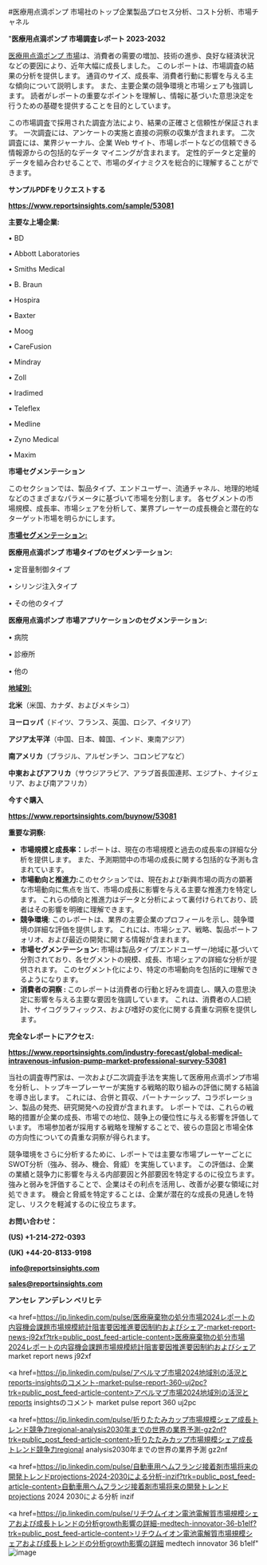 #医療用点滴ポンプ 市場社のトップ企業製品プロセス分析、コスト分析、市場チャネル

"<strong>医療用点滴ポンプ 市場調査レポート 2023-2032</strong>

<a href=https://www.reportsinsights.com/sample/53081>医療用点滴ポンプ 市場</a>は、消費者の需要の増加、技術の進歩、良好な経済状況などの要因により、近年大幅に成長しました。 このレポートは、市場調査の結果の分析を提供します。 通貨のサイズ、成長率、消費者行動に影響を与える主な傾向について説明します。 また、主要企業の競争環境と市場シェアも強調します。 読者がレポートの重要なポイントを理解し、情報に基づいた意思決定を行うための基礎を提供することを目的としています。

この市場調査で採用された調査方法により、結果の正確さと信頼性が保証されます。 一次調査には、アンケートの実施と直接の洞察の収集が含まれます。 二次調査には、業界ジャーナル、企業 Web サイト、市場レポートなどの信頼できる情報源からの包括的なデータ マイニングが含まれます。 定性的データと定量的データを組み合わせることで、市場のダイナミクスを総合的に理解することができます。

<strong><b>サンプルPDFをリクエストする</b></strong>

<a href=https://www.reportsinsights.com/sample/53081><strong><u>https://www.reportsinsights.com/sample/53081</u></strong></a>

<strong>主要な上場企業:</strong>

• BD

• Abbott Laboratories

• Smiths Medical

• B. Braun

• Hospira

• Baxter

• Moog

• CareFusion

• Mindray

• Zoll

• Iradimed

• Teleflex

• Medline

• Zyno Medical

• Maxim

<strong>市場セグメンテーション</strong>

このセクションでは、製品タイプ、エンドユーザー、流通チャネル、地理的地域などのさまざまなパラメータに基づいて市場を分割します。 各セグメントの市場規模、成長率、市場シェアを分析して、業界プレーヤーの成長機会と潜在的なターゲット市場を明らかにします。

<strong><u>市場セグメンテーション</u></strong><strong><u>:</u></strong>

<strong>医療用点滴ポンプ 市場タイプのセグメンテーション:</strong>

• 定音量制御タイプ

• シリンジ注入タイプ

• その他のタイプ

<strong>医療用点滴ポンプ 市場アプリケーションのセグメンテーション:</strong>

• 病院

• 診療所

• 他の

<strong><u>地域別</u></strong><strong><u>:</u></strong>

<strong>北米</strong>（米国、カナダ、およびメキシコ）

<strong>ヨーロッパ</strong>（ドイツ、フランス、英国、ロシア、イタリア）

<strong>アジア太平洋</strong>（中国、日本、韓国、インド、東南アジア）

<strong>南アメリカ</strong>（ブラジル、アルゼンチン、コロンビアなど）

<strong>中東およびアフリカ</strong>（サウジアラビア、アラブ首長国連邦、エジプト、ナイジェリア、および南アフリカ）

<strong>今すぐ購入</strong>

<a href=https://www.reportsinsights.com/buynow/53081><strong><u>https://www.reportsinsights.com/buynow/53081</u></strong></a>

<strong>重要な洞察:</strong>
<ul>
  <li><strong>市場規模と成長率：</strong>レポートは、現在の市場規模と過去の成長率の詳細な分析を提供します。 また、予測期間中の市場の成長に関する包括的な予測も含まれています。</li>
  <li><strong>市場動向と推進力:</strong>このセクションでは、現在および新興市場の両方の顕著な市場動向に焦点を当て、市場の成長に影響を与える主要な推進力を特定します。 これらの傾向と推進力はデータと分析によって裏付けられており、読者はその影響を明確に理解できます。</li>
  <li><strong>競争環境</strong>: このレポートは、業界の主要企業のプロフィールを示し、競争環境の詳細な評価を提供します。 これには、市場シェア、戦略、製品ポートフォリオ、および最近の開発に関する情報が含まれます。</li>
  <li><strong>市場セグメンテーション: </strong>市場は製品タイプ/エンドユーザー/地域に基づいて分割されており、各セグメントの規模、成長、市場シェアの詳細な分析が提供されます。 このセグメント化により、特定の市場動向を包括的に理解できるようになります。</li>
  <li><strong>消費者の洞察 : </strong>このレポートは消費者の行動と好みを調査し、購入の意思決定に影響を与える主要な要因を強調しています。 これは、消費者の人口統計、サイコグラフィックス、および嗜好の変化に関する貴重な洞察を提供します。</li>
</ul>
<strong>完全なレポートにアクセス:</strong>

<a href=https://www.reportsinsights.com/industry-forecast/global-medical-intravenous-infusion-pump-market-professional-survey-53081><strong><u><b>https://www.reportsinsights.com/industry-forecast/global-medical-intravenous-infusion-pump-market-professional-survey-53081</b></u></strong></a>

当社の調査専門家は、一次および二次調査手法を実施して医療用点滴ポンプ市場を分析し、トップキープレーヤーが実施する戦略的取り組みの評価に関する結論を導き出します。 これには、合併と買収、パートナーシップ、コラボレーション、製品の発売、研究開発への投資が含まれます。 レポートでは、これらの戦略的措置が企業の成長、市場での地位、競争上の優位性に与える影響を評価しています。 市場参加者が採用する戦略を理解することで、彼らの意図と市場全体の方向性についての貴重な洞察が得られます。

競争環境をさらに分析するために、レポートでは主要な市場プレーヤーごとにSWOT分析（強み、弱み、機会、脅威）を実施しています。 この評価は、企業の業績と競争力に影響を与える内部要因と外部要因を特定するのに役立ちます。 強みと弱みを評価することで、企業はその利点を活用し、改善が必要な領域に対処できます。 機会と脅威を特定することは、企業が潜在的な成長の見通しを特定し、リスクを軽減するのに役立ちます。

<strong>お問い合わせ：</strong>

<strong>(US) +1-214-272-0393</strong>

<strong>(UK) +44-20-8133-9198</strong>

<strong> </strong><a href=info@reportsinsights.com><strong><u>info@reportsinsights.com</u></strong></a>

<a href=sales@reportsinsights.com><strong><u>sales@reportsinsights.com</u></strong></a>

<strong>アンセレ アンデレン ベリヒテ</strong>

<a href=https://jp.linkedin.com/pulse/医療廃棄物の処分市場2024レポートの内容機会課題市場規模統計阻害要因推進要因制約およびシェア-market-report-news-j92xf?trk=public_post_feed-article-content>医療廃棄物の処分市場2024レポートの内容機会課題市場規模統計阻害要因推進要因制約およびシェア market report news j92xf</a>

<a href=https://jp.linkedin.com/pulse/アベルマブ市場2024地域別の活況とreports-insightsのコメント-market-pulse-report-360-uj2pc?trk=public_post_feed-article-content>アベルマブ市場2024地域別の活況とreports insightsのコメント market pulse report 360 uj2pc</a>

<a href=https://jp.linkedin.com/pulse/折りたたみカップ市場規模シェア成長トレンド競争力regional-analysis2030年までの世界の業界予測-gz2nf?trk=public_post_feed-article-content>折りたたみカップ市場規模シェア成長トレンド競争力regional analysis2030年までの世界の業界予測 gz2nf</a>

<a href=https://jp.linkedin.com/pulse/自動車用ヘムフランジ接着剤市場将来の開発トレンドprojections-2024-2030による分析-inzif?trk=public_post_feed-article-content>自動車用ヘムフランジ接着剤市場将来の開発トレンドprojections 2024 2030による分析 inzif</a>

<a href=https://jp.linkedin.com/pulse/リチウムイオン電池電解質市場規模シェアおよび成長トレンドの分析growth影響の詳細-medtech-innovator-36-b1elf?trk=public_post_feed-article-content>リチウムイオン電池電解質市場規模シェアおよび成長トレンドの分析growth影響の詳細 medtech innovator 36 b1elf</a>"
![image](https://github.com/aakesh123242/RIMarket/assets/158431203/1587db71-edd0-4f5c-a6de-e0019e9d42a5)
